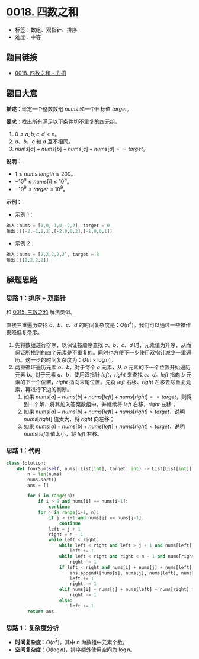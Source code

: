 # [0018. 四数之和](https://leetcode.cn/problems/4sum/)

- 标签：数组、双指针、排序
- 难度：中等

## 题目链接

- [0018. 四数之和 - 力扣](https://leetcode.cn/problems/4sum/)

## 题目大意

**描述**：给定一个整数数组 $nums$ 和一个目标值 $target$。

**要求**：找出所有满足以下条件切不重复的四元组。

1. $0 \le a, b, c, d < n$。
2. $a$、$b$、$c$ 和 $d$ 互不相同。
3. $nums[a] + nums[b] + nums[c] + nums[d] == target$。

**说明**：

- $1 \le nums.length \le 200$。
- $-10^9 \le nums[i] \le 10^9$。
- $-10^9 \le target \le 10^9$。

**示例**：

- 示例 1：

```python
输入：nums = [1,0,-1,0,-2,2], target = 0
输出：[[-2,-1,1,2],[-2,0,0,2],[-1,0,0,1]]
```

- 示例 2：

```python
输入：nums = [2,2,2,2,2], target = 8
输出：[[2,2,2,2]]
```

## 解题思路

### 思路 1：排序 + 双指针

和 [0015. 三数之和](https://leetcode.cn/problems/3sum/) 解法类似。

直接三重遍历查找 $a$、$b$、$c$、$d$ 的时间复杂度是：$O(n^4)$。我们可以通过一些操作来降低复杂度。

1. 先将数组进行排序，以保证按顺序查找 $a$、$b$、$c$、$d$ 时，元素值为升序，从而保证所找到的四个元素是不重复的。同时也方便下一步使用双指针减少一重遍历。这一步的时间复杂度为：$O(n \times \log n)$。
2. 两重循环遍历元素 $a$、$b$，对于每个 $a$ 元素，从 $a$ 元素的下一个位置开始遍历元素 $b$。对于元素 $a$、$b$，使用双指针 $left$，$right$ 来查找 $c$、$d$。$left$ 指向 $b$ 元素的下一个位置，$right$ 指向末尾位置。先将 $left$ 右移、$right$ 左移去除重复元素，再进行下边的判断。
   1. 如果 $nums[a] + nums[b] + nums[left] + nums[right] == target$，则得到一个解，将其加入答案数组中，并继续将 $left$ 右移，$right$ 左移；
   2. 如果 $nums[a] + nums[b] + nums[left] + nums[right] > target$，说明 $nums[right]$ 值太大，将 $right$ 向左移；
   3. 如果 $nums[a] + nums[b] + nums[left] + nums[right] < target$，说明 $nums[left]$ 值太小，将 $left$ 右移。

### 思路 1：代码

```python
class Solution:
    def fourSum(self, nums: List[int], target: int) -> List[List[int]]:
        n = len(nums)
        nums.sort()
        ans = []

        for i in range(n):
            if i > 0 and nums[i] == nums[i-1]:
                continue
            for j in range(i+1, n):
                if j > i+1 and nums[j] == nums[j-1]:
                    continue
                left = j + 1
                right = n - 1
                while left < right:
                    while left < right and left > j + 1 and nums[left] == nums[left - 1]:
                        left += 1
                    while left < right and right < n - 1 and nums[right + 1] == nums[right]:
                        right -= 1
                    if left < right and nums[i] + nums[j] + nums[left] + nums[right] == target:
                        ans.append([nums[i], nums[j], nums[left], nums[right]])
                        left += 1
                        right -= 1
                    elif nums[i] + nums[j] + nums[left] + nums[right] > target:
                        right -= 1
                    else:
                        left += 1
        return ans
```

### 思路 1：复杂度分析

- **时间复杂度**：$O(n^3)$，其中 $n$ 为数组中元素个数。
- **空间复杂度**：$O(\log n)$，排序额外使用空间为 $\log n$。

